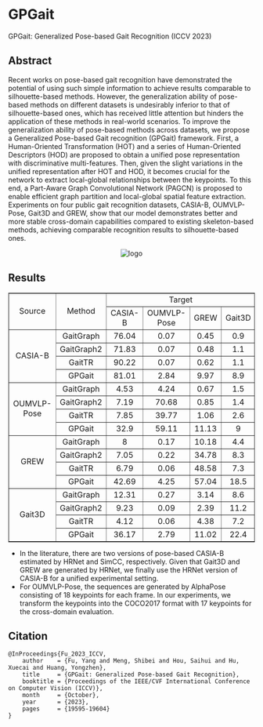 

# GPGait
GPGait: Generalized Pose-based Gait Recognition (ICCV 2023)

## Abstract
Recent works on pose-based gait recognition have demonstrated the potential of using such simple information to achieve results comparable to silhouette-based methods. However, the generalization ability of pose-based methods on different datasets is undesirably inferior to that of silhouette-based ones, which has received little attention but hinders the application of these methods in real-world scenarios. To improve the generalization ability of pose-based methods across datasets, we propose a Generalized Pose-based Gait recognition (GPGait) framework. First, a Human-Oriented Transformation (HOT) and a series of Human-Oriented Descriptors (HOD) are proposed to obtain a unified pose representation with discriminative multi-features. Then, given the slight variations in the unified representation after HOT and HOD, it becomes crucial for the network to extract local-global relationships between the keypoints. To this end, a Part-Aware Graph Convolutional Network (PAGCN) is proposed to enable efficient graph partition and local-global spatial feature extraction. Experiments on four public gait recognition datasets, CASIA-B, OUMVLP-Pose, Gait3D and GREW, show that our model demonstrates better and more stable cross-domain capabilities compared to existing skeleton-based methods, achieving comparable recognition results to silhouette-based ones. 
<div align="center"><img src="..\..\resources\gpgait_pipeline.png"  alt="logo" /></div>

## Results
<div align="center">
<table border="1" style="margin: auto; text-align: center;" width='100%'>
    <tr>
        <td rowspan = "2" >Source</td>
        <td rowspan = "2">Method</td>
        <td colspan = "4">Target</td>
    </tr>
    <tr>
        <td>CASIA-B</td>
        <td>OUMVLP-Pose</td>
        <td>GREW</td>
        <td>Gait3D</td>
    </tr>
    <tr>
        <td rowspan = "4">CASIA-B</td>
        <td>GaitGraph</td>
        <td>76.04</td>
        <td>0.07</td>
        <td>0.45</td>
        <td>0.9</td>
    </tr>
    <tr>
        <td>GaitGraph2</td>
        <td>71.83</td>
        <td>0.07</td>
        <td>0.48</td>
        <td>1.1</td>
    </tr>
    <tr>
        <td>GaitTR</td>
        <td>90.22</td>
        <td>0.07</td>
        <td>0.62</td>
        <td>1.1</td>
    </tr>
    <tr>
        <td>GPGait</td>
        <td>81.01</td>
        <td>2.84</td>
        <td>9.97</td>
        <td>8.9</td>
    </tr>
    <tr>
        <td rowspan = "4">OUMVLP-Pose</td>
        <td>GaitGraph</td>
        <td>4.53</td>
        <td>4.24</td>
        <td>0.67</td>
        <td>1.5</td>
    </tr>
    <tr>
        <td>GaitGraph2</td>
        <td>7.19</td>
        <td>70.68</td>
        <td>0.85</td>
        <td>1.4</td>
    </tr>
    <tr>
        <td>GaitTR</td>
        <td>7.85</td>
        <td>39.77</td>
        <td>1.06</td>
        <td>2.6</td>
    </tr>
    <tr>
        <td>GPGait</td>
        <td>32.9</td>
        <td>59.11</td>
        <td>11.13</td>
        <td>9</td>
    </tr>
    <tr>
        <td rowspan = "4">GREW</td>
        <td>GaitGraph</td>
        <td>8</td>
        <td>0.17</td>
        <td>10.18</td>
        <td>4.4</td>
    </tr>
    <tr>
        <td>GaitGraph2</td>
        <td>7.05</td>
        <td>0.22</td>
        <td>34.78</td>
        <td>8.3</td>
    </tr>
    <tr>
        <td>GaitTR</td>
        <td>6.79</td>
        <td>0.06</td>
        <td>48.58</td>
        <td>7.3</td>
    </tr>
    <tr>
        <td>GPGait</td>
        <td>42.69</td>
        <td>4.25</td>
        <td>57.04</td>
        <td>18.5</td>
    </tr>
    <tr>
        <td rowspan = "4">Gait3D</td>
        <td>GaitGraph</td>
        <td>12.31</td>
        <td>0.27</td>
        <td>3.14</td>
        <td>8.6</td>
    </tr>
    <tr>
        <td>GaitGraph2</td>
        <td>9.23</td>
        <td>0.09</td>
        <td>2.39</td>
        <td>11.2</td>
    </tr>
    <tr>
        <td>GaitTR</td>
        <td>4.12</td>
        <td>0.06</td>
        <td>4.38</td>
        <td>7.2</td>
    </tr>
    <tr>
        <td>GPGait</td>
        <td>36.17</td>
        <td>2.79</td>
        <td>11.02</td>
        <td>22.4</td>
    </tr>
</table>
</div>

* In the literature, there are two versions of pose-based CASIA-B estimated by HRNet and SimCC, respectively. Given that Gait3D and GREW are generated by HRNet, we finally use the HRNet version of CASIA-B for a unified experimental setting.
* For OUMVLP-Pose, the sequences are generated by AlphaPose consisting of 18 keypoints for each frame. In our experiments, we transform the keypoints into the COCO2017 format with 17 keypoints for the cross-domain evaluation.

## Citation
```
@InProceedings{Fu_2023_ICCV,
    author    = {Fu, Yang and Meng, Shibei and Hou, Saihui and Hu, Xuecai and Huang, Yongzhen},
    title     = {GPGait: Generalized Pose-based Gait Recognition},
    booktitle = {Proceedings of the IEEE/CVF International Conference on Computer Vision (ICCV)},
    month     = {October},
    year      = {2023},
    pages     = {19595-19604}
}
```
